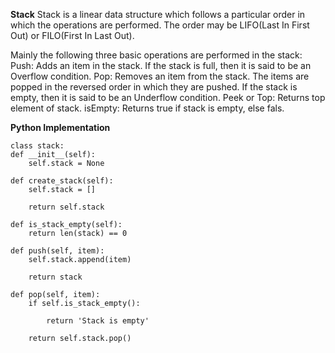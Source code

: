 **Stack**
Stack is a linear data structure which follows a particular order in which the operations are performed. The order may be LIFO(Last In First Out) or FILO(First In Last Out).

Mainly the following three basic operations are performed in the stack:
Push: Adds an item in the stack. If the stack is full, then it is said to be an Overflow condition.
Pop: Removes an item from the stack. The items are popped in the reversed order in which they are pushed. If the stack is empty, then it is said to be an Underflow condition.
Peek or Top: Returns top element of stack.
isEmpty: Returns true if stack is empty, else fals.

**Python Implementation**
```
class stack:
def __init__(self):
	self.stack = None

def create_stack(self):
	self.stack = []

	return self.stack

def is_stack_empty(self):
	return len(stack) == 0

def push(self, item):
	self.stack.append(item)

	return stack

def pop(self, item):
	if self.is_stack_empty():
		
		return 'Stack is empty'

	return self.stack.pop()
```